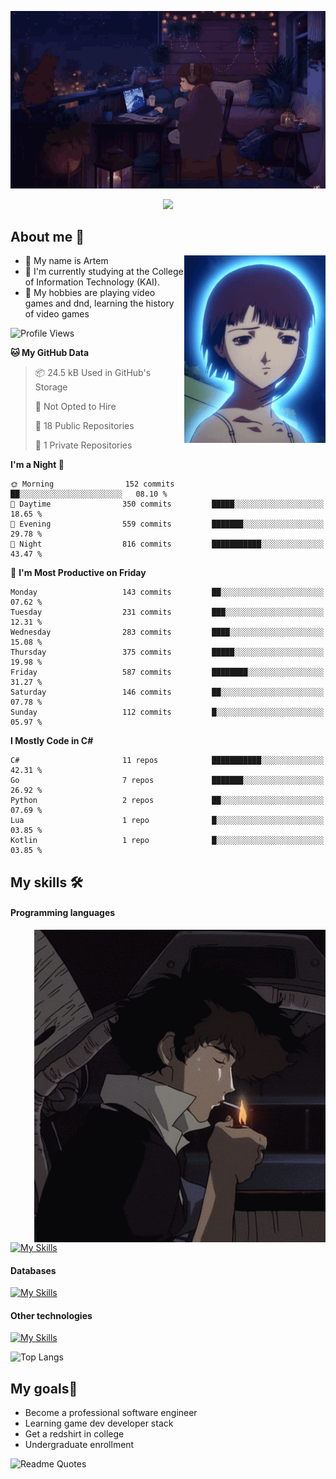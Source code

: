 <div align="center">
  <p>
    <img src="assets/lo-fi.gif">
  </p>
  <p>
    <img src="https://readme-typing-svg.herokuapp.com?color=%2336BCF7&lines=Welcome-to-my-profile&center=true&width=380&height=50&duration=4000&pause=1000">
  </p>
</div>

<div>
  <h2>About me 🚀</h2>
   <div align="center">
    <img src="assets/lain2.gif" align="right" height="300px">
  </div>
  <ul>
    <li>👨 My name is Artem</li>
    <li>🌱 I'm currently studying at the College of Information Technology (KAI).</li>
    <li>👾 My hobbies are playing video games and dnd, learning the history of video games </li>
  </ul>
</div>


<!--START_SECTION:waka-->
![Profile Views](http://img.shields.io/badge/Profile%20Views-0-blue)

**🐱 My GitHub Data** 

> 📦 24.5 kB Used in GitHub's Storage 
 > 
> 🚫 Not Opted to Hire
 > 
> 📜 18 Public Repositories 
 > 
> 🔑 1 Private Repositories 
 > 
**I'm a Night 🦉** 

```text
🌞 Morning                152 commits         ██░░░░░░░░░░░░░░░░░░░░░░░   08.10 % 
🌆 Daytime                350 commits         █████░░░░░░░░░░░░░░░░░░░░   18.65 % 
🌃 Evening                559 commits         ███████░░░░░░░░░░░░░░░░░░   29.78 % 
🌙 Night                  816 commits         ███████████░░░░░░░░░░░░░░   43.47 % 
```
📅 **I'm Most Productive on Friday** 

```text
Monday                   143 commits         ██░░░░░░░░░░░░░░░░░░░░░░░   07.62 % 
Tuesday                  231 commits         ███░░░░░░░░░░░░░░░░░░░░░░   12.31 % 
Wednesday                283 commits         ████░░░░░░░░░░░░░░░░░░░░░   15.08 % 
Thursday                 375 commits         █████░░░░░░░░░░░░░░░░░░░░   19.98 % 
Friday                   587 commits         ████████░░░░░░░░░░░░░░░░░   31.27 % 
Saturday                 146 commits         ██░░░░░░░░░░░░░░░░░░░░░░░   07.78 % 
Sunday                   112 commits         █░░░░░░░░░░░░░░░░░░░░░░░░   05.97 % 
```


**I Mostly Code in C#** 

```text
C#                       11 repos            ███████████░░░░░░░░░░░░░░   42.31 % 
Go                       7 repos             ███████░░░░░░░░░░░░░░░░░░   26.92 % 
Python                   2 repos             ██░░░░░░░░░░░░░░░░░░░░░░░   07.69 % 
Lua                      1 repo              █░░░░░░░░░░░░░░░░░░░░░░░░   03.85 % 
Kotlin                   1 repo              █░░░░░░░░░░░░░░░░░░░░░░░░   03.85 % 
```




<!--END_SECTION:waka-->

## My skills 🛠️
#### Programming languages
<div align="center">
  <img src="assets/bebop_smoke.gif" align="right" height="500px">
</div>


[![My Skills](https://skillicons.dev/icons?i=go,cs,python)](https://skillicons.dev)
#### Databases
[![My Skills](https://skillicons.dev/icons?i=mysql,mongodb,postgres)](https://skillicons.dev)
#### Other technologies
[![My Skills](https://skillicons.dev/icons?i=unity,docker,git,wasm,githubactions,kafka)](https://skillicons.dev)

![Top Langs](https://github-readme-stats.vercel.app/api/top-langs/?username=nifle3&layout=compact&theme=nord)


## My goals🚀
- Become a professional software engineer
- Learning game dev developer stack
- Get a redshirt in college
- Undergraduate enrollment

![Readme Quotes](https://quotes-github-readme.vercel.app/api?type=horizontal&theme=nord) 
